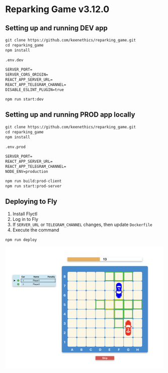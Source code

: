# Reparking Game v3.12.0


## Setting up and running DEV app
```
git clone https://github.com/keenethics/reparking_game.git
cd reparking_game
npm install
```
`.env.dev`
```
SERVER_PORT=
SERVER_CORS_ORIGIN=
REACT_APP_SERVER_URL=
REACT_APP_TELEGRAM_CHANNEL=
DISABLE_ESLINT_PLUGIN=true
```
```
npm run start:dev
```

## Setting up and running PROD app locally
```
git clone https://github.com/keenethics/reparking_game.git
cd reparking_game
npm install
```
`.env.prod`
```
SERVER_PORT=
REACT_APP_SERVER_URL=
REACT_APP_TELEGRAM_CHANNEL=
NODE_ENV=production
```
```
npm run build:prod-client
npm run start:prod-server
```


## Deploying to Fly
1. Install Flyctl
2. Log in to Fly
3. If `SERVER_URL` or `TELEGRAM_CHANNEL` changes, then update `Dockerfile`
4. Execute the command
```
npm run deploy
```

![Game view](game_view.png)

